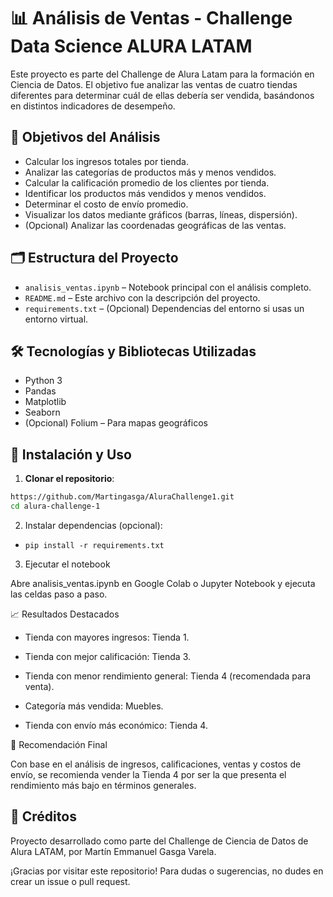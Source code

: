 # 📊 Análisis de Ventas - Challenge Data Science ALURA LATAM

Este proyecto es parte del Challenge de Alura Latam para la formación en Ciencia de Datos. El objetivo fue analizar las ventas de cuatro tiendas diferentes para determinar cuál de ellas debería ser vendida, basándonos en distintos indicadores de desempeño.

## 📌 Objetivos del Análisis

- Calcular los ingresos totales por tienda.
- Analizar las categorías de productos más y menos vendidos.
- Calcular la calificación promedio de los clientes por tienda.
- Identificar los productos más vendidos y menos vendidos.
- Determinar el costo de envío promedio.
- Visualizar los datos mediante gráficos (barras, líneas, dispersión).
- (Opcional) Analizar las coordenadas geográficas de las ventas.

## 🗂️ Estructura del Proyecto

- `analisis_ventas.ipynb` – Notebook principal con el análisis completo.
- `README.md` – Este archivo con la descripción del proyecto.
- `requirements.txt` – (Opcional) Dependencias del entorno si usas un entorno virtual.

## 🛠️ Tecnologías y Bibliotecas Utilizadas

- Python 3
- Pandas
- Matplotlib
- Seaborn
- (Opcional) Folium – Para mapas geográficos

## 🔧 Instalación y Uso

1. **Clonar el repositorio**:

```bash
https://github.com/Martingasga/AluraChallenge1.git
cd alura-challenge-1
```

2. Instalar dependencias (opcional):

- `pip install -r requirements.txt`

3. Ejecutar el notebook

Abre analisis_ventas.ipynb en Google Colab o Jupyter Notebook y ejecuta las celdas paso a paso.

📈 Resultados Destacados

- Tienda con mayores ingresos: Tienda 1.

- Tienda con mejor calificación: Tienda 3.

- Tienda con menor rendimiento general: Tienda 4 (recomendada para venta).

- Categoría más vendida: Muebles.

- Tienda con envío más económico: Tienda 4.

📌 Recomendación Final

Con base en el análisis de ingresos, calificaciones, ventas y costos de envío, se recomienda vender la Tienda 4 por ser la que presenta el rendimiento más bajo en términos generales.

## 📍 Créditos

Proyecto desarrollado como parte del Challenge de Ciencia de Datos de Alura LATAM, por Martín Emmanuel Gasga Varela.



¡Gracias por visitar este repositorio! Para dudas o sugerencias, no dudes en crear un issue o pull request.
